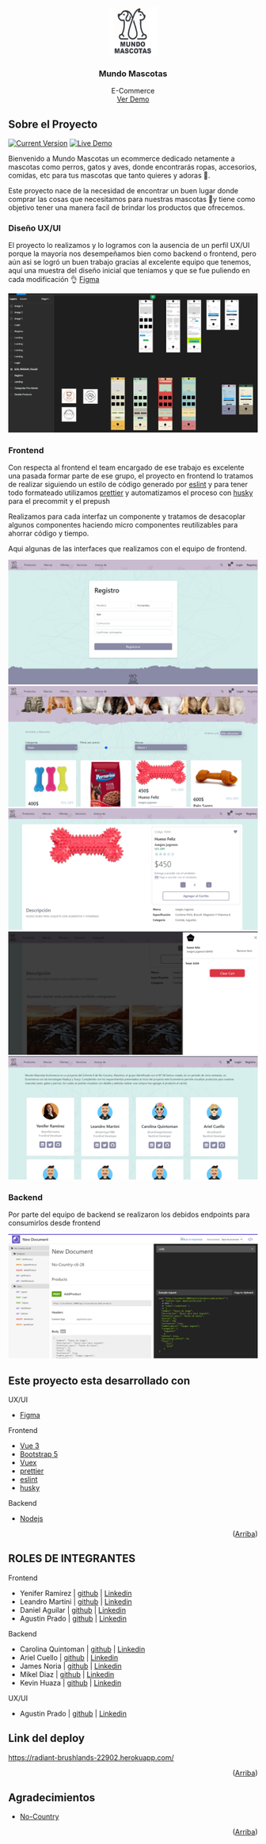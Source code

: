<div id="top"></div>

<!-- PROJECT LOGO -->
<br />
<div align="center">
  <a href="https://github.com/github_username/repo_name">
    <img src="images/logo.png" alt="Logo" width="100" height="100">
  </a>

<h3 align="center">Mundo Mascotas</h3>

  <p align="center">
    E-Commerce
    <br />
    <a href="https://radiant-brushlands-22902.herokuapp.com/">Ver Demo</a>
  </p>
</div>

<!-- ABOUT THE PROJECT -->
## Sobre el Proyecto

[![Current Version](https://img.shields.io/badge/version-1.0-green.svg)](https://github.com/No-Country/c6-28-vue-node) 
[![Live Demo](https://img.shields.io/badge/demo-online-green.svg)]()

Bienvenido a Mundo Mascotas un ecommerce dedicado netamente a mascotas como perros, gatos y aves, donde encontrarás ropas, accesorios, comidas, etc para tus mascotas que tanto quieres y adoras 🤗.

Este proyecto nace de la necesidad de encontrar un buen lugar donde comprar las cosas que necesitamos para nuestras mascotas 🐶y tiene como objetivo tener una manera facil de brindar los productos que ofrecemos.

### Diseño UX/UI

El proyecto lo realizamos y lo logramos con la ausencia de un perfil UX/UI porque la mayoria nos desempeñamos bien como backend o frontend, pero aún asi se logró un buen trabajo gracias al excelente equipo que tenemos, aquí una muestra del diseño inicial que teniamos y que se fue puliendo en cada modificación 👌 [Figma](https://www.figma.com/file/DG9GnIsAu7DzHoGLoJBYSO/Mundo-Mascota?node-id=0%3A1)

![Image](/images/figma.PNG)

### Frontend

Con respecta al frontend el team encargado de ese trabajo es excelente una pasada formar parte de ese grupo, el proyecto en frontend lo tratamos de realizar siguiendo un estilo de código generado por [eslint](https://eslint.org/) y para tener todo formateado utilizamos [prettier](https://prettier.io/docs/en/install.html) y automatizamos el proceso con [husky](https://typicode.github.io/husky/#/) para el precommit y el prepush

Realizamos para cada interfaz un componente y tratamos de desacoplar algunos componentes haciendo micro componentes reutilizables para ahorrar código y tiempo. 

Aqui algunas de las interfaces que realizamos con el equipo de frontend.

![Image](/images/register.PNG) <br/>
![Image](/images/productos.PNG) <br/>
![Image](/images/detalle.PNG) <br/>
![Image](/images/carrito.PNG) <br/>
![Image](/images/about.PNG) <br/>

### Backend

Por parte del equipo de backend se realizaron los debidos endpoints para consumirlos desde frontend 

![Image](/images/backend.PNG)


## Este proyecto esta desarrollado con

UX/UI

* [Figma](https://www.figma.com/)

Frontend

* [Vue 3](https://vuejs.org/)
* [Bootstrap 5](https://getbootstrap.com/)
* [Vuex](https://vuex.vuejs.org/)
* [prettier](https://prettier.io/docs/en/install.html)
* [eslint](https://eslint.org/)
* [husky](https://typicode.github.io/husky/#/)

Backend

* [Nodejs](https://nodejs.dev/en/)

<p align="right">(<a href="#top">Arriba</a>)</p>

## ROLES DE INTEGRANTES

Frontend 

* Yenifer Ramírez | [github](https://github.com/yeniferrosana) | [Linkedin](https://www.linkedin.com/in/yeniferrosana/)
* Leandro Martini | [github](https://github.com/manrique1986) | [Linkedin](https://www.linkedin.com/in/leandro-martini-developer/)
* Daniel Aguilar | [github](https://github.com/Onnichan) | [Linkedin](https://www.linkedin.com/in/wdanielaguilar/)
* Agustin Prado | [github](https://github.com/subjekt-iv) | [Linkedin](https://www.linkedin.com/in/agust%C3%ADn-prado-64b1371b7/)

Backend 

* Carolina Quintoman | [github](https://github.com/CarolinaQuintoman) | [Linkedin]()
* Ariel Cuello | [github](https://github.com/cuelloariel) | [Linkedin](https://www.linkedin.com/in/cuello-ariel)
* James Noria | [github](https://github.com/jamesnoria) | [Linkedin](https://www.linkedin.com/in/jamesnoria)
* Mikel Diaz | [github](https://github.com/SBolivarLoL) | [Linkedin](https://www.linkedin.com/mwlite/in/mikel-diaz-velasquez)
* Kevin Huaza | [github](https://github.com/khuaza9612) | [Linkedin](https://www.linkedin.com/in/kevin-huaza-navia-a59b61225)

UX/UI

* Agustin Prado | [github](https://github.com/subjekt-iv) | [Linkedin](https://www.linkedin.com/in/agust%C3%ADn-prado-64b1371b7/)

## Link del deploy 

https://radiant-brushlands-22902.herokuapp.com/

<p align="right">(<a href="#top">Arriba</a>)</p>

<!-- ACKNOWLEDGMENTS -->
## Agradecimientos

* [No-Country](https://github.com/No-Country/)

<p align="right">(<a href="#top">Arriba</a>)</p>



<!-- MARKDOWN LINKS & IMAGES -->
<!-- https://www.markdownguide.org/basic-syntax/#reference-style-links -->
[contributors-shield]: https://img.shields.io/github/contributors/github_username/repo_name.svg?style=for-the-badge
[contributors-url]: https://github.com/github_username/repo_name/graphs/contributors
[forks-shield]: https://img.shields.io/github/forks/github_username/repo_name.svg?style=for-the-badge
[forks-url]: https://github.com/github_username/repo_name/network/members
[stars-shield]: https://img.shields.io/github/stars/github_username/repo_name.svg?style=for-the-badge
[stars-url]: https://github.com/github_username/repo_name/stargazers
[issues-shield]: https://img.shields.io/github/issues/github_username/repo_name.svg?style=for-the-badge
[issues-url]: https://github.com/github_username/repo_name/issues
[license-shield]: https://img.shields.io/github/license/github_username/repo_name.svg?style=for-the-badge
[license-url]: https://github.com/github_username/repo_name/blob/master/LICENSE.txt
[linkedin-shield]: https://img.shields.io/badge/-LinkedIn-black.svg?style=for-the-badge&logo=linkedin&colorB=555
[linkedin-url]: https://linkedin.com/in/linkedin_username
[product-screenshot]: images/screenshot.png
